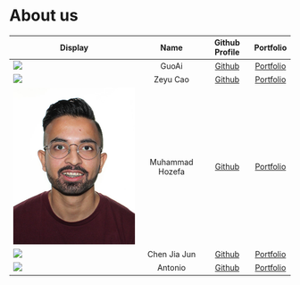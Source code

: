 # About us

Display | Name | Github Profile | Portfolio 
--------|:----:|:--------------:|:---------:
![](https://via.placeholder.com/100.png?text=Photo) | GuoAi | [Github](https://github.com/) | [Portfolio](docs/team/johndoe.md)
![](https://via.placeholder.com/100.png?text=Photo) | Zeyu Cao | [Github](https://github.com/) | [Portfolio](docs/team/johndoe.md)
![MuhammadPhoto](./displayPictures/MuhammadPhoto.jpg) | Muhammad Hozefa | [Github](https://github.com/MuhammadHoze) | [Portfolio](https://github.com/AY2021S1-CS2113-T14-3/tp/blob/master/docs/team/muhammadhozefa.md)
![](https://via.placeholder.com/100.png?text=Photo) | Chen Jia Jun | [Github](https://github.com/iamchenjiajun) | [Portfolio](docs/team/iamchenjiajun.md)
![](https://via.placeholder.com/100.png?text=Photo) | Antonio | [Github](https://github.com/) | [Portfolio](docs/team/johndoe.md)
